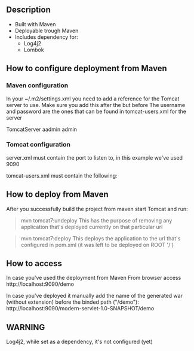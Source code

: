 
## Description
- Built with Maven
- Deployable trough Maven
- Includes dependency for:
    + Log4j2
    + Lombok

## How to configure deployment from Maven
### Maven configuration
In your ~/.m2/settings.xml you need to add a reference for the Tomcat server to use.
Make sure you add this after the </profiles> but before </settings>
The username and password are the ones that can be found in tomcat-users.xml for the server

<servers>
    <server>
        <id>TomcatServer</id>
        <username>aadmin</username>
        <password>admin</password>
    </server>
</servers>

### Tomcat configuration
server.xml must contain the port to listen to, in this example we've used 9090
<Connector port="9090" protocol="HTTP/1.1" connectionTimeout="20000" redirectPort="8443" />

tomcat-users.xml must contain the following:
<role rolename="manager-gui"/>
<role rolename="manager-script"/>
<user username="aadmin" password="admin" roles="manager-script,manager-gui" />

## How to deploy from Maven
After you successfully build the project from maven start Tomcat and run:

> mvn tomcat7:undeploy
This has the purpose of removing any application that's deployed currently on that particular url

> mvn tomcat7:deploy
This deploys the application to the url that's configured in pom.xml (it was left to be deployed on ROOT '/')

## How to access

In case you've used the deployment from Maven
From browser access http://localhost:9090/demo

In case you've deployed it manually add the name of the generated war (without extension) before the binded path ("/demo"):
http://localhost:9090/modern-servlet-1.0-SNAPSHOT/demo

## WARNING
Log4j2, while set as a dependency, it's not configured (yet)
